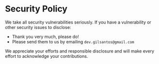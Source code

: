 # Security Policy

We take all security vulnerabilities seriously.
If you have a vulnerability or other security issues to disclose:

- Thank you very much, please do!
- Please send them to us by emailing `dev.gilsantos@gmail.com`

We appreciate your efforts and responsible disclosure and will make every effort to acknowledge your contributions.
